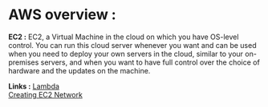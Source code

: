 # AWS overview :

**EC2 :**
EC2, a Virtual Machine in the cloud on which you have OS-level control. You can run this cloud server whenever you want and can be used when you need to deploy your own servers in the cloud, similar to your on-premises servers, and when you want to have full control over the choice of hardware and the updates on the machine.

**Links :**
[Lambda](Lambda/base.md)  
[Creating EC2 Network](EC2.md)  
